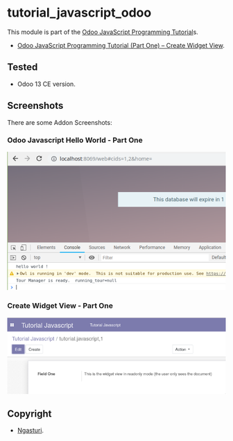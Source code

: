 # tutorial_javascript_odoo

This module is part of the [Odoo JavaScript Programming Tutorial](https://en.ngasturi.id/?s=javascript)s.

- [Odoo JavaScript Programming Tutorial (Part One) – Create Widget View](https://en.ngasturi.id/2021/04/24/odoo-javascript-programming-tutorial-part-one-create-widget-view/).

## Tested

- Odoo 13 CE version.

## Screenshots

There are some Addon Screenshots:

### Odoo Javascript Hello World - Part One

![Odoo Javascript Hello World - Part One](./static/description/odoo_javascript_hello_world.png "Odoo Javascript Hello World - Part One")

### Create Widget View - Part One

![Create Widget View - Part One](./static/description/tutorial_javascript_part_1.png "Create Widget View - Part One")

## Copyright

- [Ngasturi](https://en.ngasturi.id/).

